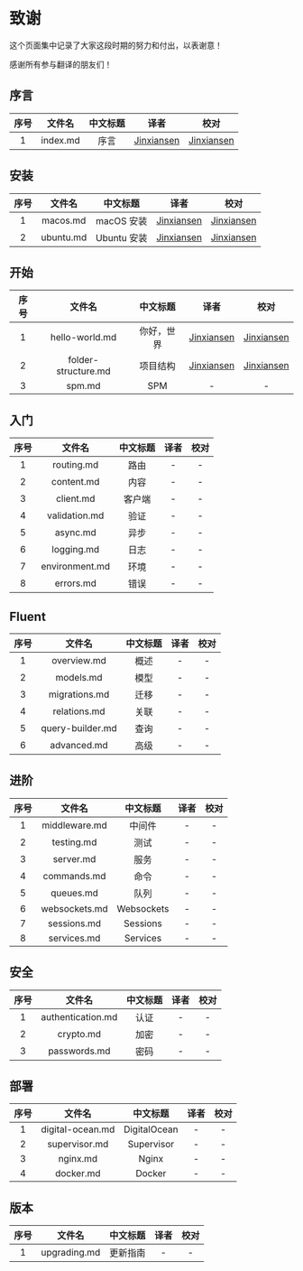 # 致谢

这个页面集中记录了大家这段时期的努力和付出，以表谢意！

感谢所有参与翻译的朋友们！

## 序言

|序号| 文件名|	中文标题 | 译者 | 校对
|:--:|:--:|:--:|:--:|:--:|
| 1 | index.md | 序言 | [Jinxiansen](https://github.com/jinxiansen) |	[Jinxiansen](https://github.com/jinxiansen) |

## 安装

|序号| 文件名|	中文标题 | 译者 | 校对
|:--:|:--:|:--:|:--:|:--:|
| 1 | macos.md | macOS 安装 | [Jinxiansen](https://github.com/jinxiansen) |	[Jinxiansen](https://github.com/jinxiansen) |
| 2 | ubuntu.md | Ubuntu 安装 | [Jinxiansen](https://github.com/jinxiansen) |	[Jinxiansen](https://github.com/jinxiansen) |


## 开始
|序号| 文件名|	中文标题 | 译者 | 校对
|:--:|:--:|:--:|:--:|:--:|
| 1 | hello-world.md | 你好，世界 | [Jinxiansen](https://github.com/jinxiansen) |	[Jinxiansen](https://github.com/jinxiansen) |
| 2 | folder-structure.md | 项目结构 | [Jinxiansen](https://github.com/jinxiansen) |	[Jinxiansen](https://github.com/jinxiansen) |
| 3 | spm.md| SPM | - |	- |

## 入门

|序号| 文件名|	中文标题 | 译者 | 校对
|:--:|:--:|:--:|:--:|:--:|
| 1 | routing.md | 路由 | - |	- |
| 2 | content.md | 内容 | - |	- |
| 3 | client.md | 客户端 | - |	- |
| 4 | validation.md | 验证 | - |	- |
| 5 | async.md | 异步 | - |	- |
| 6 | logging.md | 日志 | - |	- |
| 7 | environment.md | 环境 | - |	- |
| 8 | errors.md | 错误 | - |	- |

## Fluent

|序号| 文件名|	中文标题 | 译者 | 校对
|:---:|:--:|:--:|:--:|:--:|
| 1 | overview.md | 概述 | - |	- |
| 2 | models.md | 模型 | - |	- |
| 3 | migrations.md | 迁移 | - |	- |
| 4 | relations.md | 关联 | - |	- |
| 5 | query-builder.md | 查询 | - |	- |
| 6 | advanced.md | 高级 | - |	- |


## 进阶

|序号| 文件名|	中文标题 | 译者 | 校对
|:--:|:--:|:--:|:--:|:--:|
| 1 | middleware.md | 中间件 | - | - |
| 2 | testing.md | 测试 | - | - |
| 3 | server.md | 服务 | - | - |
| 4 | commands.md | 命令 | - | - |
| 5 | queues.md | 队列 | - | - |
| 6 | websockets.md | Websockets | - | - |
| 7 | sessions.md | Sessions | - | - |
| 8 | services.md | Services | - | - |


## 安全

|序号| 文件名|	中文标题 | 译者 | 校对
|:--:|:--:|:--:|:--:|:--:|
| 1 | authentication.md | 认证 | - |	- |
| 2 | crypto.md | 加密 | - |	- |
| 3 | passwords.md | 密码 | - |	- |


## 部署

|序号| 文件名|	中文标题 | 译者 | 校对
|:--:|:--:|:--:|:--:|:--:|
| 1 | digital-ocean.md | DigitalOcean | - |	- |
| 2 | supervisor.md | Supervisor | - |	- |
| 3 | nginx.md | Nginx | - |	- |
| 4 | docker.md | Docker | - |	- |


## 版本

|序号| 文件名|	中文标题 | 译者 | 校对
|:--:|:--:|:--:|:--:|:--:|
| 1 | upgrading.md | 更新指南 | - |	- |


